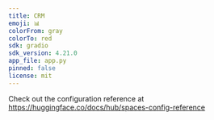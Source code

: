 ```yaml
---
title: CRM
emoji: 📊
colorFrom: gray
colorTo: red
sdk: gradio
sdk_version: 4.21.0
app_file: app.py
pinned: false
license: mit
---
```


Check out the configuration reference at https://huggingface.co/docs/hub/spaces-config-reference
